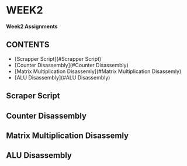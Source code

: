 # WEEK2

**Week2 Assignments**

## CONTENTS
* [Scrapper Script](#Scrapper Script)
* [Counter Disassembly](#Counter Disassembly)
* [Matrix Multiplication Disassemly](#Matrix Multiplication Disassemly)
* [ALU Disassembly](#ALU Disassembly)

## Scraper Script
## Counter Disassembly
## Matrix Multiplication Disassemly
## ALU Disassembly




